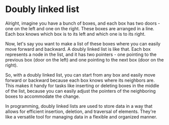 #  Doubly linked list

Alright, imagine you have a bunch of boxes, and each box has two doors - one on the left and one on the right. These boxes are arranged in a line. Each box knows which box is to its left and which one is to its right.

Now, let's say you want to make a list of these boxes where you can easily move forward and backward. A doubly linked list is like that. Each box represents a node in the list, and it has two pointers - one pointing to the previous box (door on the left) and one pointing to the next box (door on the right).

So, with a doubly linked list, you can start from any box and easily move forward or backward because each box knows where its neighbors are. This makes it handy for tasks like inserting or deleting boxes in the middle of the list, because you can easily adjust the pointers of the neighboring boxes to accommodate the change.

In programming, doubly linked lists are used to store data in a way that allows for efficient insertion, deletion, and traversal of elements. They're like a versatile tool for managing data in a flexible and organized manner.
